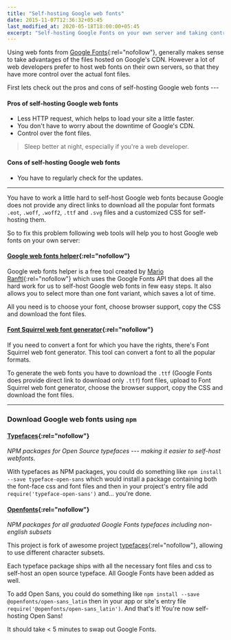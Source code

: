 ```yaml
---
title: "Self-hosting Google web fonts"
date: 2015-11-07T12:36:32+05:45
last_modified_at: 2020-05-18T18:00:00+05:45
excerpt: "Self-hosting Google Fonts on your own server and taking control over the font files."
---
```


Using web fonts from [Google Fonts](http://www.google.com/fonts){:rel="nofollow"}, generally makes sense to take advantages of the files hosted on Google's CDN. However a lot of web developers prefer to host web fonts on their own servers, so that they have more control over the actual font files.

First lets check out the pros and cons of self-hosting Google web fonts ---

#### Pros of self-hosting Google web fonts

- Less HTTP request, which helps to load your site a little faster.
- You don't have to worry about the downtime of Google's CDN.
- Control over the font files.

> Sleep better at night, especially if you're a web developer.

#### Cons of self-hosting Google web fonts

- You have to regularly check for the updates.

---

You have to work a little hard to self-host Google web fonts because Google does not provide any direct links to download all the popular font formats `.eot`, `.woff`, `.woff2`, `.ttf` and `.svg` files and a customized CSS for self-hosting them.

So to fix this problem following web tools will help you to host Google web fonts on your own server:

#### [Google web fonts helper](http://google-webfonts-helper.herokuapp.com/fonts){:rel="nofollow"}

Google web fonts helper is a free tool created by [Mario Ranftl](http://ranf.tl/2014/12/23/self-hosting-google-web-fonts/){:rel="nofollow"} which uses the Google Fonts API that does all the hard work for us to self-host Google web fonts in few easy steps. It also allows you to select more than one font variant, which saves a lot of time.

All you need is to choose your font, choose browser support, copy the CSS and download the font files.

#### [Font Squirrel web font generator](http://www.fontsquirrel.com/tools/webfont-generator){:rel="nofollow"}

If you need to convert a font for which you have the rights, there's Font Squirrel web font generator. This tool can convert a font to all the popular formats.

To generate the web fonts you have to download the `.ttf` (Google Fonts does provide direct link to download only `.ttf`) font files, upload to Font Squirrel web font generator, choose the browser support, copy the CSS and download the font files.

---

### Download Google web fonts using `npm`

#### [Typefaces](https://github.com/KyleAMathews/typefaces){:rel="nofollow"}

_NPM packages for Open Source typefaces --- making it easier to self-host webfonts._

With typefaces as NPM packages, you could do something like `npm install --save typeface-open-sans` which would install a package containing both the font-face css and font files and then in your project's entry file add `require('typeface-open-sans')` and... you're done.

#### [Openfonts](https://github.com/bedlaj/openfonts){:rel="nofollow"}

_NPM packages for all graduated Google Fonts typefaces including non-english subsets_

This project is fork of awesome project [typefaces](https://github.com/KyleAMathews/typefaces){:rel="nofollow"}, allowing to use different character subsets.

Each typeface package ships with all the necessary font files and css to self-host an open source typeface. All Google Fonts have been added as well.

To add Open Sans, you could do something like `npm install --save @openfonts/open-sans_latin` then in your app or site's entry file `require('@openfonts/open-sans_latin')`. And that's it! You're now self-hosting Open Sans!

It should take < 5 minutes to swap out Google Fonts.
